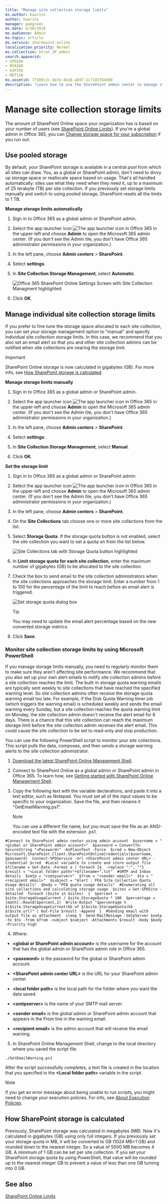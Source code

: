 ```yaml
---
title: "Manage site collection storage limits"
ms.author: kaarins
author: kaarins
manager: pamgreen
ms.date: 6/20/2018
ms.audience: Admin
ms.topic: article
ms.service: sharepoint-online
localization_priority: Normal
ms.collection: Strat_SP_admin
search.appverid:
- SPO160
- BSA160
- GSP150
- MET150
ms.assetid: 77389c2c-8e7e-4b16-ab97-1c7103784b08
description: "Learn how to use the SharePoint admin center to manage storage and resource usage quotas for your site collections."
---
```


# Manage site collection storage limits

The amount of SharePoint Online space your organization has is based on your number of users (see [SharePoint Online Limits](https://go.microsoft.com/fwlink/p/?LinkID=856113)). If you're a global admin in Office 365, you can [Change storage space for your subscription](https://support.office.com/article/96ea3533-de64-4b01-839a-c560875a662c) if you run out. 
  
## Use pooled storage
<a name="__toc365547981"> </a>

By default, your SharePoint storage is available in a central pool from which all sites can draw. You, as a global or SharePoint admin, don't need to divvy up storage space or reallocate space based on usage. That's all handled automatically: sites use what they need when they need it, up to a maximum of 25 terabyte (TB) per site collection. If you previously set storage limits manually and switch to using pooled storage, SharePoint resets all the limits to 1 TB. 
  
 **Manage storage limits automatically**
  
1. Sign in to Office 365 as a global admin or SharePoint admin.
    
2. Select the app launcher icon ![The app launcher icon in Office 365](media/e5aee650-c566-4100-aaad-4cc2355d909f.png) in the upper-left and choose **Admin** to open the Microsoft 365 admin center. (If you don't see the Admin tile, you don't have Office 365 administrator permissions in your organization.) 
    
3. In the left pane, choose **Admin centers** \> **SharePoint**.
    
4. Select **settings**.
    
5. In **Site Collection Storage Management**, select **Automatic**.
    
    ![Office 365 SharePoint Online Settings Screen with Site Collection Managment highlighted](media/049686cf-1b12-4298-84a9-dc653c9d16d4.png)
  
6. Click **OK**.
    
## Manage individual site collection storage limits
<a name="__toc365547981"> </a>

If you prefer to fine tune the storage space allocated to each site collection, you can set your storage management option to "manual" and specify individual site collection storage limits. In this case, we recommend that you also set an email alert so that you and other site collection admins can be notified when site collections are nearing the storage limit.
  
> [!IMPORTANT]
> SharePoint Online storage is now calculated in gigabytes (GB). For more info, see [How SharePoint storage is calculated](manage-site-collection-storage-limits.md#storagecalculation). 
  
 **Manage storage limits manually**
  
1. Sign in to Office 365 as a global admin or SharePoint admin.
    
2. Select the app launcher icon ![The app launcher icon in Office 365](media/e5aee650-c566-4100-aaad-4cc2355d909f.png) in the upper-left and choose **Admin** to open the Microsoft 365 admin center. (If you don't see the Admin tile, you don't have Office 365 administrator permissions in your organization.) 
    
3. In the left pane, choose **Admin centers** \> **SharePoint**.
    
4. Select **settings**.
    
5. In **Site Collection Storage Management**, select **Manual**.
    
6. Click **OK**.
    
 **Set the storage limit**
  
1. Sign in to Office 365 as a global admin or SharePoint admin.
    
2. Select the app launcher icon ![The app launcher icon in Office 365](media/e5aee650-c566-4100-aaad-4cc2355d909f.png) in the upper-left and choose **Admin** to open the Microsoft 365 admin center. (If you don't see the Admin tile, you don't have Office 365 administrator permissions in your organization.) 
    
3. In the left pane, choose **Admin centers** \> **SharePoint**.
    
4. On the **Site Collections** tab choose one or more site collections from the list. 
    
5.  Select **Storage Quota**. If the storage quota button is not enabled, select the site collection you want to set a quota on from the list below. 
    
    ![Site Collections tab with Storage Quota button highlighted](media/f6d12897-34a2-47a6-be55-1851570da156.png)
  
6. In **Limit storage quota for each site collection**, enter the maximum number of gigabytes (GB) to be allocated to the site collection.
    
7. Check the box to send email to the site collection administrators when the site collections approaches the storage limit. Enter a number from 1 to 100 for the percentage of the limit to reach before an email alert is triggered. 
    
    ![Set storage quota dialog box](media/5420f620-0227-431b-8f8c-c949db6ebf09.png)
  
    > [!TIP]
    > You may need to update the email alert percentage based on the new converted storage metrics. 
  
8. Click **Save**.
    
### Monitor site collection storage limits by using Microsoft PowerShell

If you manage storage limits manually, you need to regularly monitor them to make sure they aren't affecting site performance. We recommend that you also set up your own alert emails to notify site collection admins before a site collection reaches the limit. The built-in storage quota warning emails are typically sent weekly to site collections that have reached the specified warning level. So site collection admins often receive the storage quota warning email too late. For example, if the Disk Quota Warning timer job (which triggers the warning email) is scheduled weekly and sends the email warning every Sunday, but a site collection reaches the quota warning limit on Monday, the site collection admin doesn't receive the alert email for 6 days. There is a chance that this site collection can reach the maximum storage limit before the site collection admin receives the alert email. This could cause the site collection to be set to read-only and stop production.
  
You can use the following PowerShell script to monitor your site collections. This script pulls the data, composes, and then sends a storage warning alerts to the site collection administrator.
  
1. [Download the latest SharePoint Online Management Shell](https://go.microsoft.com/fwlink/p/?LinkId=255251).
    
2. Connect to SharePoint Online as a global admin or SharePoint admin in Office 365. To learn how, see [Getting started with SharePoint Online Management Shell](https://go.microsoft.com/fwlink/?linkid=869066).
    
3. Copy the following text with the variable declarations, and paste it into a text editor, such as Notepad. You must set all of the input values to be specific to your organization. Save the file, and then rename it "GetEmailWarning.ps1". 
    
    > [!NOTE]
    > You can use a different file name, but you must save the file as an ANSI-encoded text file with the extension .ps1. 
  
  ```
  #Connect to SharePoint admin center using admin account  $username = "<global or SharePoint admin account>"  $password = ConvertTo-SecureString "<Password>" -AsPlainText -Force  $cred = New-Object Microsoft.SharePoint.Client.SharePointOnlineCredentials($username, $password)  Connect-SPOService -Url <SharePoint admin center URL> -Credential $cred  #Local variable to create and store output file  $filename = Get-Date -Format o | foreach {$_ -replace ":", ""}  $result = "<Local folder path>"+$filename+".txt"  #SMTP and Inbox details  $smtp = "<smtpserver>"  $from = "<sender email>"  $to = "<recipient email>"  $subject = "Alert : PFA Site Collection Quota Usage details"  $body = "PFA quota usage details"  #Enumerating all site collections and calculating storage usage  $sites = Get-SPOSite -detailed  foreach ($site in $sites)  {  $percent = $site.StorageUsageCurrent / $site.StorageQuota * 100  $percentage = [math]::Round($percent,2)  Write-Output "$percentage %         $($site.StorageUsageCurrent)kb of $($site.StorageQuota)kb        $($site.url)" | Out-File $result -Append  }  #Sending email with output file as attachment  sleep 5  Send-MailMessage -SmtpServer $smtp -to $to -from $from -subject $subject -Attachments $result -body $body -Priority high
  ```

4. Where:
    
  - **\<global or SharePoint admin account\>** is the username for the account that has the global admin or SharePoint admin role in Office 365. 
    
  - **\<password\>** is the password for the global or SharePoint admin account. 
    
  - **\<SharePoint admin center URL\>** is the URL for your SharePoint admin center. 
    
  - **\<local folder path\>** is the local path for the folder where you want the data saved. 
    
  - **\<smtpserver\>** is the name of your SMTP mail server. 
    
  - **\<sender email\>** is the global admin or SharePoint admin account that appears in the From line in the warning email. 
    
  - **\<recipient email\>** is the admin account that will receive the email warning. 
    
5. In SharePoint Online Management Shell, change to the local directory where you saved the script file.
    
  ```
  ./GetEmailWarning.ps1
  ```

   After the script successfully completes, a text file is created in the location that you specified in the **\<Local folder path\>** variable in the script. 
    
   > [!NOTE]
   > If you get an error message about being unable to run scripts, you might need to change your execution policies. For info, see [About Execution Policies](https://go.microsoft.com/fwlink/?linkid=869255). 
  
## How SharePoint storage is calculated
<a name="storagecalculation"> </a>

Previously, SharePoint storage was calculated in megabytes (MB). Now it's calculated in gigabytes (GB) using only full integers. If you previously set your storage quota in MB, it will be converted to GB (1024 MB=1 GB) and rounded down to the nearest integer. So a value of 5000 MB becomes 4 GB. A minimum of 1 GB can be set per site collection. If you set your SharePoint storage quota by using PowerShell, that value will be rounded up to the nearest integer GB to prevent a value of less than one GB turning into 0 GB.
  
## See also
<a name="storagecalculation"> </a>

[SharePoint Online Limits](https://go.microsoft.com/fwlink/p/?LinkID=856113)

